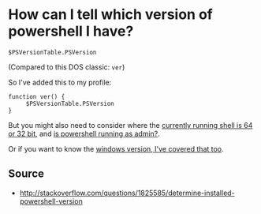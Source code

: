 # How can I tell which version of powershell I have?

    $PSVersionTable.PSVersion

(Compared to this DOS classic: `ver`)

So I've added this to my profile:

    function ver() {
         $PSVersionTable.PSVersion
    }

But you might also need to consider where the [currently running shell is 64 or 32 bit](is_this_64_or_32_bit_powershell_today.md), and [is powershell running as admin?](is_current_user_admin.md). 

Or if you want to know the [windows version, I've covered that too](../windows/which_version.md).
    
## Source

 * http://stackoverflow.com/questions/1825585/determine-installed-powershell-version

